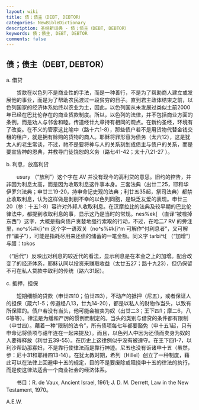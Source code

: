 ```yaml
---
layout: wiki
title: 债；债主（DEBT, DEBTOR）
categories: NewBibleDictionary
description: 圣经新词典 - 债；债主（DEBT, DEBTOR）
keywords: 债；债主, DEBT, DEBTOR
comments: false
---
```


## 债；债主（DEBT, DEBTOR）

a. 借贷

　　贷款在以色列不是商业性的手法，而是一种善行，不是为了帮助商人建立或发展他的事业，而是为了帮助农民渡过一段贫穷的日子。直到君主政体结束之前，以色列国家的经济体系始终以农业为主，因此，以色列国从未发展过类似主前2000年已经在巴比伦存在的商业货款制度。所以，以色列的法律，并不包括商业方面的条例，而是劝人与邻舍和睦。传道经廿九章持有相同的观点。在新约圣经，环境有了改变。在不义的管家这比喻中（路十六1-8），那些债户若不是用货物代替金钱交租的租户，就是拥有赊购的货物的商人。耶稣将罪形容为债务（太六12），这是犹太人的老生常谈，不过，祂不是要将神与人的关系刻划成债主与债户的关系，而是要宣告神的恩典，并教导门徒饶恕的义务（路七41-42；太十八21-27 ）。

b. 利息，放高利贷

　　usury （“放利”）这个字在 AV 并没有现今的高利贷的意思。旧约的控告，并非因为利息太高，而是因为收取利息这件事本身。三套法典（出廿二25，耶和华伊罗兴法典；申廿三19-20，持申命记史观的法典；利廿五35起，祭司法典）都禁止收取利息，认为这样做是剥削不幸的以色列同胞，是缺乏友爱的表现。申廿三20（参：十五1-8）容许对外邦人收取利息。在汉摩拉比的法典及较早期的巴比伦律法中，都提到收取利息的事，显示这乃是当时的常规。nes%ek[ （直译“被噬掉东西”）这字，大概是指向债户贪婪地强行索取的行动，不过，在哈二7 RV 的旁注里，no^s%#k[i^m 这个字一语双关（no^s%#k[i^m 可解作“付利息者”，又可解作“骗子”），可能是指耗尽用来还债的储蓄的一笔金额。同义字 tarbi^t[ （“加增”）与腊：tokos

（“后代”）反映出对利息的较近代的看法，显示利息是在本金之上的加增。配合改变了的经济体系，耶稣认同以投资来赚取收益（太廿五27；路十九23），但仍保留不可在私人贷款中取利的传统（路六31起）。

c. 抵押，担保

　　短期细额的贷款（申廿四10；伯廿四3），不动产的抵押（尼五），或者保证人的担保（箴六1-5；传道经八13，廿九14-20），都是以私人的财物作当头，以致有所保障的。债户若没有当头，他可能会被卖为奴（出廿二3；王下四1；摩二6，八6等等）。律法是为缓和严厉的惯例而制定的。当头的类别与借贷的条件都有限制（申廿四）。藉着一种“限制的法令”，所有债项每七年都要豁免（申十五1起，只有申命记将债项与禧年连在一起来提及）。而且，以色列人中因为还债而卖身为奴的人要得释放（利廿五39-55）。在历史上这律例似乎没有被遵守。在王下四1-7，以利沙帮助那寡妇，不是靠行使律法而是靠行神迹。尼五也没有诉诸申十五（虽然，参：尼十31和耶卅四13-14）。在犹太教时期，希列（Hillel）创立了一种制度，藉此可以在法律上回避申十五的规定，目的不是要废除或阻挠申十五的律法的执行，而是使这律法适合一个商业社会的经济体系。

　　书目：R. de Vaux, Ancient Israel, 1961; J. D. M. Derrett, Law in the New Testament, 1970。

A.E.W.








